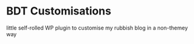 # BDT Customisations

little self-rolled WP plugin to customise my rubbish blog in a non-themey way
